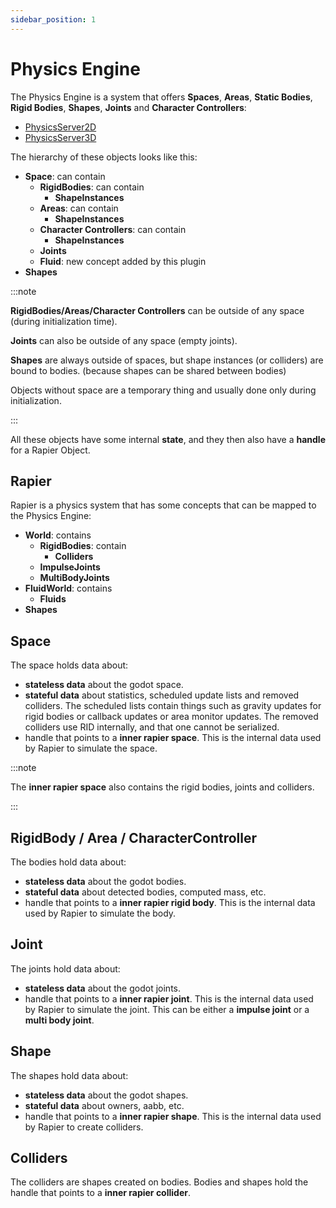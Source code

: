 ```yaml
---
sidebar_position: 1
---
```


# Physics Engine

The Physics Engine is a system that offers **Spaces**, **Areas**, **Static Bodies**, **Rigid Bodies**, **Shapes**, **Joints** and **Character Controllers**:
- [PhysicsServer2D](https://docs.godotengine.org/en/stable/classes/class_physicsserver2dextension.html#class-physicsserver2dextension)
- [PhysicsServer3D](https://docs.godotengine.org/en/stable/classes/class_physicsserver3dextension.html#class-physicsserver3dextension)

The hierarchy of these objects looks like this:

- **Space**: can contain
  - **RigidBodies**: can contain
    - **ShapeInstances**
  - **Areas**: can contain
    - **ShapeInstances**
  - **Character Controllers**: can contain
    - **ShapeInstances**
  - **Joints**
  - **Fluid**: new concept added by this plugin
- **Shapes**

:::note

**RigidBodies/Areas/Character Controllers** can be outside of any space (during initialization time).

**Joints** can also be outside of any space (empty joints).

**Shapes** are always outside of spaces, but shape instances (or colliders) are bound to bodies. (because shapes can be shared between bodies)

Objects without space are a temporary thing and usually done only during initialization.

:::

All these objects have some internal **state**, and they then also have a **handle** for a Rapier Object.

## Rapier

Rapier is a physics system that has some concepts that can be mapped to the Physics Engine:

- **World**: contains
  - **RigidBodies**: contain
    - **Colliders**
  - **ImpulseJoints**
  - **MultiBodyJoints**
- **FluidWorld**: contains
  - **Fluids**
- **Shapes**

## Space

The space holds data about:
- **stateless data** about the godot space.
- **stateful data** about statistics, scheduled update lists and removed colliders. The scheduled lists contain things such as gravity updates for rigid bodies or callback updates or area monitor updates. The removed colliders use RID internally, and that one cannot be serialized.
- handle that points to a **inner rapier space**. This is the internal data used by Rapier to simulate the space.

:::note

The **inner rapier space** also contains the rigid bodies, joints and colliders.

:::

## RigidBody / Area / CharacterController

The bodies hold data about:
- **stateless data** about the godot bodies.
- **stateful data** about detected bodies, computed mass, etc.
- handle that points to a **inner rapier rigid body**. This is the internal data used by Rapier to simulate the body.

## Joint

The joints hold data about:
- **stateless data** about the godot joints.
- handle that points to a **inner rapier joint**. This is the internal data used by Rapier to simulate the joint. This can be either a **impulse joint** or a **multi body joint**.

## Shape

The shapes hold data about:
- **stateless data** about the godot shapes.
- **stateful data** about owners, aabb, etc.
- handle that points to a **inner rapier shape**. This is the internal data used by Rapier to create colliders.

## Colliders

The colliders are shapes created on bodies. Bodies and shapes hold the handle that points to a **inner rapier collider**.